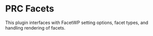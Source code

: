 # PRC Facets

This plugin interfaces with FacetWP setting options, facet types, and handling rendering of facets.
